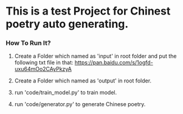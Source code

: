# This is a test Project for Chinest poetry auto generating. 
### How To Run It?
1. Create a Folder which named as 'input' in root folder and put the following txt file in that:
https://pan.baidu.com/s/1ogfd-uxu64mOo2CAyPkzyA

2. Create a Folder which named as 'output' in root folder.

3. run 'code/train_model.py' to train model.

4. run 'code/generator.py' to generate Chinese poetry.
